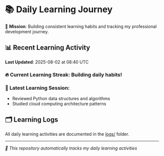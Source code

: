 # 📚 Daily Learning Journey

🎯 **Mission**: Building consistent learning habits and tracking my professional development journey.

## 📊 Recent Learning Activity

**Last Updated**: 2025-08-02 at 08:40 UTC

### 🔥 Current Learning Streak: Building daily habits!

### 📝 Latest Learning Session:
- Reviewed Python data structures and algorithms
- Studied cloud computing architecture patterns

## 🗂️ Learning Logs

All daily learning activities are documented in the [logs/](./logs/) folder.

---
*🤖 This repository automatically tracks my daily learning activities*
